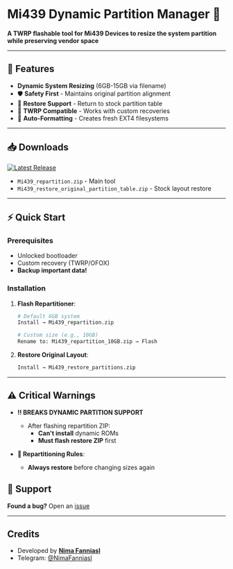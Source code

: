 # Mi439 Dynamic Partition Manager 🔧

**A TWRP flashable tool for Mi439 Devices to resize the system partition while preserving vendor space**

---

## 📌 Features
- **Dynamic System Resizing** (6GB-15GB via filename)
- 🛡️ **Safety First** - Maintains original partition alignment
- 🔄 **Restore Support** - Return to stock partition table
- 📱 **TWRP Compatible** - Works with custom recoveries
- 💾 **Auto-Formatting** - Creates fresh EXT4 filesystems

---

## 📥 Downloads
[![Latest Release](https://img.shields.io/badge/download-latest-blue)](https://github.com/nimafanniasl/Mi439-RePartitioner/releases/latest)
- `Mi439_repartition.zip` - Main tool
- `Mi439_restore_original_partition_table.zip` - Stock layout restore

---

## ⚡ Quick Start

### Prerequisites
- Unlocked bootloader
- Custom recovery (TWRP/OFOX)
- **Backup important data!**

### Installation
1. **Flash Repartitioner**:
   ```bash
   # Default 6GB system
   Install → Mi439_repartition.zip

   # Custom size (e.g., 10GB)
   Rename to: Mi439_repartition_10GB.zip → Flash
   ```

2. **Restore Original Layout**:
   ```bash
   Install → Mi439_restore_partitions.zip
   ```

---

## ⚠️ Critical Warnings
- **‼️ BREAKS DYNAMIC PARTITION SUPPORT**
  - After flashing repartition ZIP:
    - **Can't install** dynamic ROMs
    - **Must flash restore ZIP** first

- **🔁 Repartitioning Rules**:
  - **Always restore** before changing sizes again


## 💬 Support
**Found a bug?** Open an [issue](https://github.com/nimafanniasl/Mi439-RePartitioner/issues)

---

## Credits
- Developed by **[Nima Fanniasl](https://smartnima.com)**
- Telegram: [@NimaFanniasl](https://t.me/NimaFanniasl)
